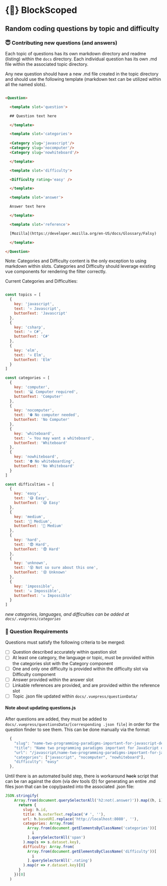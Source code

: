 # {🔭} BlockScoped

## Random coding questions by topic and difficulty

### 😇 Contributing new questions (and answers)

Each topic of questions has its own markdown directory and readme (listing) within the `docs` directory. Each individual question has its own .md file within the associated topic directory.

Any new question should have a new .md file created in the topic directory and should use the following template (markdown text can be utilized within all the named slots).

```html

<Question>

  <template slot='question'>

  ## Question text here

  </template>

  <template slot='categories'>
  
  <Category slug='javascript'/>
  <Category slug='nocomputer'/>
  <Category slug='nowhiteboard'/>  

  </template>

  <template slot='difficulty'>

  <Difficulty rating='easy' />  

  </template>

  <template slot='answer'>

  Answer text here

  </template>

  <template slot='reference'>

  [Mozilla](https://developer.mozilla.org/en-US/docs/Glossary/Falsy)

  </template>

</Question>

```

Note: Categories and Difficulty content is the only exception to using markdown within slots. Categories and Difficulty should leverage existing vue components for rendering the filter correctly.

Current Categories and Difficulties:

```javascript

const topics = [
  {
    key: 'javascript',
    text: '⚛️ Javascript',
    buttonText: 'Javascript'
  },
  {
    key: 'csharp',
    text: '⚛️ C#',
    buttonText: 'C#'
  },
  {
    key: 'elm',
    text: '⚛️ Elm',
    buttonText: 'Elm'
  }
]

const categories = [
  { 
    key: 'computer',
    text: '💻 Computer required',
    buttonText: 'Computer'
  },
  { 
    key: 'nocomputer',
    text: '⛔️ No computer needed',
    buttonText: 'No Computer'
  },
  { 
    key: 'whiteboard',
    text: '✏️ You may want a whiteboard',
    buttonText: 'Whiteboard'
  },
  { 
    key: 'nowhiteboard',
    text: '⛔️ No whiteboarding',
    buttonText: 'No Whiteboard'
  }
]

const difficulties = [
  { 
    key: 'easy',
    text: '😅 Easy',
    buttonText: '😅 Easy'
  },
  { 
    key: 'medium',
    text: '🤔 Medium',
    buttonText: '🤔 Medium'
  },
  { 
    key: 'hard',
    text: '😨 Hard',
    buttonText: '😨 Hard'
  },
  { 
    key: 'unknown',
    text: '😵 Not so sure about this one',
    buttonText: '😵 Unknown'
  },
  { 
    key: 'impossible',
    text: '☠️ Impossible',
    buttonText: '☠️ Impossible'
  }
]
```

*new categories, languages, and difficulties can be added at `docs/.vuepress/categories`*

### 💯 Question Requirements

Questions must satisfy the following criteria to be merged:

- [ ] Question described accurately within question slot
- [ ] At least one category, the language or topic, must be provided within the categories slot with the Category component
- [ ] One and only one difficulty is provided within the difficulty slot via Difficulty component
- [ ] Answer provided within the answer slot
- [ ] Linkable references are provided, and are provided within the reference slot
- [ ] Topic .json file updated within `docs/.vuepress/questionData/`

#### Note about updating questions.js

After questions are added, they must be added to `docs/.vuepress/questionsData/[corresponding .json file]` in order for the question finder to see them. This can be done manually via the format:

```javascript
  {
    "slug": "name-two-programming-paradigms-important-for-javascript-developers",
    "title": "Name two programming paradigms important for JavaScript developers.",
    "url": "/javascript/name-two-programming-paradigms-important-for-javascript-developers",
    "categories": ["javascript", "nocomputer", "nowhiteboard"],
    "difficulty": "easy"
  },
```

Until there is an automated build step, there is workaround ~~hack~~ script that can be ran against the dom (via dev tools 😞) for generating an entire .md files json that can be copy/pasted into the associated .json file:

```javascript
JSON.stringify(
    Array.from(document.querySelectorAll('h2:not(.answer)')).map((h, i) => {
      return {
        slug: h.id,
        title: h.outerText.replace('# ', ''),
        url: h.baseURI.replace('http://localhost:8080', ''),
        categories: Array.from(
          Array.from(document.getElementsByClassName('categories'))[
            i
          ].querySelectorAll('span')
        ).map(s => s.dataset.key),
        difficulty: Array.from(
          Array.from(document.getElementsByClassName('difficulty'))[
            i
          ].querySelectorAll('.rating')
        ).map(r => r.dataset.key)[0]
      }
    })[0]
  )
```
